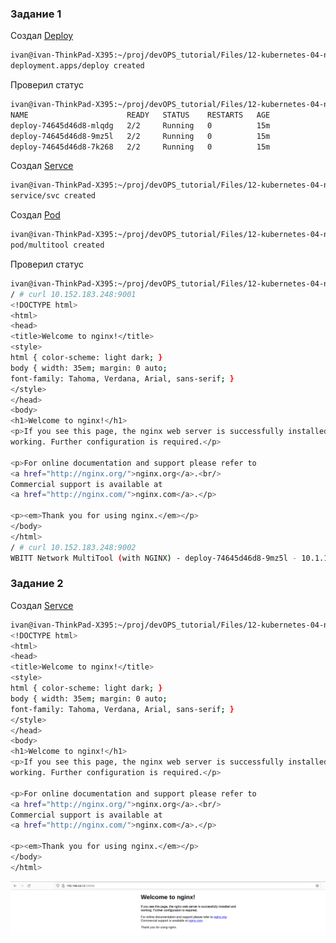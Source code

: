 ### Задание 1

Создал [Deploy](https://github.com/northsilver/devOPS_tutorial/blob/master/Files/12-kubernetes-04-net1/deploy.yaml)
```bash
ivan@ivan-ThinkPad-X395:~/proj/devOPS_tutorial/Files/12-kubernetes-04-net1$ sudo kubectl apply -f deploy.yaml 
deployment.apps/deploy created
```
Проверил статус
```bash
ivan@ivan-ThinkPad-X395:~/proj/devOPS_tutorial/Files/12-kubernetes-04-net1$ sudo kubect get pods
NAME                      READY   STATUS    RESTARTS   AGE
deploy-74645d46d8-mlqdg   2/2     Running   0          15m
deploy-74645d46d8-9mz5l   2/2     Running   0          15m
deploy-74645d46d8-7k268   2/2     Running   0          15m
```
Создал [Servce](https://github.com/northsilver/devOPS_tutorial/blob/master/Files/12-kubernetes-04-net1/svc.yaml)
```bash
ivan@ivan-ThinkPad-X395:~/proj/devOPS_tutorial/Files/12-kubernetes-04-net1$ sudo kubectl apply -f svc.yaml 
service/svc created
```
Создал [Pod](https://github.com/northsilver/devOPS_tutorial/blob/master/Files/12-kubernetes-04-net1/pod.yaml)
```bash
ivan@ivan-ThinkPad-X395:~/proj/devOPS_tutorial/Files/12-kubernetes-04-net1$ sudo kubectl apply -f pod.yaml 
pod/multitool created
```
Проверил статус
```bash
ivan@ivan-ThinkPad-X395:~/proj/devOPS_tutorial/Files/12-kubernetes-04-net1$ sudo kubectl exec -it multitool -- sh
/ # curl 10.152.183.248:9001
<!DOCTYPE html>
<html>
<head>
<title>Welcome to nginx!</title>
<style>
html { color-scheme: light dark; }
body { width: 35em; margin: 0 auto;
font-family: Tahoma, Verdana, Arial, sans-serif; }
</style>
</head>
<body>
<h1>Welcome to nginx!</h1>
<p>If you see this page, the nginx web server is successfully installed and
working. Further configuration is required.</p>

<p>For online documentation and support please refer to
<a href="http://nginx.org/">nginx.org</a>.<br/>
Commercial support is available at
<a href="http://nginx.com/">nginx.com</a>.</p>

<p><em>Thank you for using nginx.</em></p>
</body>
</html>
/ # curl 10.152.183.248:9002
WBITT Network MultiTool (with NGINX) - deploy-74645d46d8-9mz5l - 10.1.128.217 - HTTP: 8080 , HTTPS: 443 . (Formerly praqma/network-multitool)
```

### Задание 2

Создал [Servce](https://github.com/northsilver/devOPS_tutorial/blob/master/Files/12-kubernetes-04-net1/svcNodePort.yaml)

```bash
ivan@ivan-ThinkPad-X395:~/proj/devOPS_tutorial/Files/12-kubernetes-04-net1$ curl http://192.168.56.12:30080
<!DOCTYPE html>
<html>
<head>
<title>Welcome to nginx!</title>
<style>
html { color-scheme: light dark; }
body { width: 35em; margin: 0 auto;
font-family: Tahoma, Verdana, Arial, sans-serif; }
</style>
</head>
<body>
<h1>Welcome to nginx!</h1>
<p>If you see this page, the nginx web server is successfully installed and
working. Further configuration is required.</p>

<p>For online documentation and support please refer to
<a href="http://nginx.org/">nginx.org</a>.<br/>
Commercial support is available at
<a href="http://nginx.com/">nginx.com</a>.</p>

<p><em>Thank you for using nginx.</em></p>
</body>
</html>
```


![2](https://github.com/northsilver/devOPS_tutorial/blob/master/PICtures/Screenshot%20from%202023-10-24%2016-27-39.png)